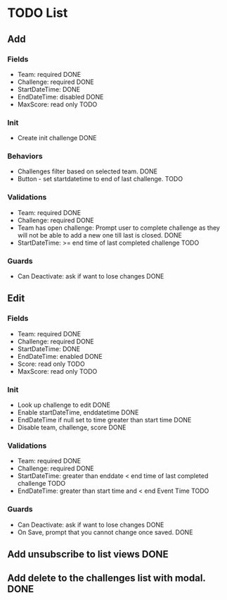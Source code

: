 # TODO List

## Add

### Fields

- Team: required DONE
- Challenge: required DONE
- StartDateTime: DONE
- EndDateTime: disabled DONE
- MaxScore: read only TODO

### Init

- Create init challenge DONE

### Behaviors
- Challenges filter based on selected team. DONE
- Button - set startdatetime to end of last challenge. TODO


### Validations
- Team: required DONE
- Challenge: required DONE
- Team has open challenge: Prompt user to complete challenge as they will not be able to add a new one till last is closed. DONE
- StartDateTime: >= end time of last completed challenge TODO

### Guards
- Can Deactivate: ask if want to lose changes DONE

## Edit

### Fields
- Team: required DONE
- Challenge: required DONE
- StartDateTime: DONE
- EndDateTime: enabled DONE
- Score: read only TODO
- MaxScore: read only TODO

### Init
- Look up challenge to edit DONE
- Enable startDateTime, enddatetime DONE
- EndDateTime if null set to time greater than start time DONE
- Disable team, challenge, score DONE

### Validations
- Team: required DONE
- Challenge: required DONE
- StartDateTime: greater than enddate < end time of last completed challenge TODO
- EndDateTime: greater than start time and < end Event Time TODO

### Guards
- Can Deactivate: ask if want to lose changes DONE
- On Save, prompt that you cannot change once saved. DONE


## Add unsubscribe to list views DONE
## Add delete to the challenges list with modal. DONE
